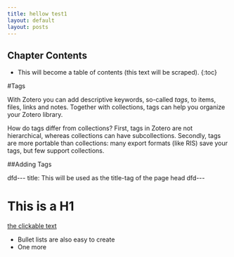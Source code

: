 ```yaml
---
title: hellow test1
layout: default
layout: posts
---
```


Chapter Contents
----------------
* This will become a table of contents (this text will be scraped).
{:toc}

#Tags

With Zotero you can add descriptive keywords, so-called *tags*, to items, files, links and notes. Together with collections, tags can help you organize your Zotero library.

How do tags differ from collections? First, tags in Zotero are not hierarchical, whereas collections can have subcollections. Secondly, tags are more portable than collections: many export formats (like RIS) save your tags, but few support collections.

##Adding Tags

dfd---
title: This will be used as the title-tag of the page head
dfd---

# This is a H1

[the clickable text](http://xlson.com/)

* Bullet lists are also easy to create
* One more
